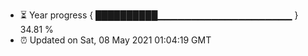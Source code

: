 - ⏳ Year progress { ██████████▁▁▁▁▁▁▁▁▁▁▁▁▁▁▁▁▁▁▁▁ } 34.81 %
- ⏰ Updated on Sat, 08 May 2021 01:04:19 GMT

